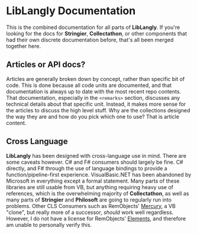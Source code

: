 # LibLangly Documentation

This is the combined documentation for all parts of **LibLangly**. If you're looking for the docs for **Stringier**, **Collectathon**, or other components that had their own discrete documentation before, that's all been merged together here.

## Articles or API docs?

Articles are generally broken down by concept, rather than specific bit of code. This is done because all code units are documented, and that documentation is always up to date with the most recent repo contents. That documentation, especially in the `<remarks>` section, discusses any technical details about that specific unit. Instead, it makes more sense for the articles to discuss the high level stuff. Why are the collections designed the way they are and how do you pick which one to use? That is article content.

## Cross Language

**LibLangly** has been designed with cross-language use in mind. There are some caveats however. C# and F# consumers should largely be fine. C# directly, and F# through the use of language bindings to provide a function/pipeline-first experience. VisualBasic.NET has been abandoned by Microsoft in everything except a formal statement. Many parts of these libraries are still usable from VB, but anything requiring heavy use of references, which is the overwhelming majority of **Collectathon**, as well as many parts of **Stringier** and **Philosoft** are going to regularly run into problems. Other CLS Consumers such as RemObjects' [Mercury](https://www.elementscompiler.com/elements/mercury/), a VB "clone", but really more of a successor, _should_ work well regardless. However, I do not have a license for RemObjects' [Elements](https://www.elementscompiler.com/elements/default.aspx), and therefore am unable to personally verify this.